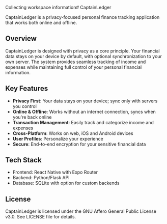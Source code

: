 Collecting workspace information# CaptainLedger

CaptainLedger is a privacy-focused personal finance tracking application that works both online and offline.

## Overview

CaptainLedger is designed with privacy as a core principle. Your financial data stays on your device by default, with optional synchronization to your own server. The system provides seamless tracking of income and expenses while maintaining full control of your personal financial information.

## Key Features

- **Privacy First**: Your data stays on your device; sync only with servers you control
- **Online & Offline**: Works without an internet connection, syncs when you're back online
- **Transaction Management**: Easily track and categorize income and expenses
- **Cross-Platform**: Works on web, iOS and Android devices
- **User Profiles**: Personalize your experience
- **Secure**: End-to-end encryption for your sensitive financial data

## Tech Stack

- Frontend: React Native with Expo Router
- Backend: Python/Flask API
- Database: SQLite with option for custom backends

## License

CaptainLedger is licensed under the GNU Affero General Public License v3.0. See LICENSE file for details.